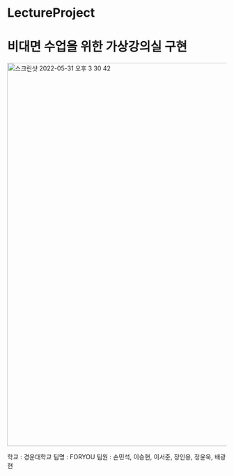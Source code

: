 # LectureProject
<h1>비대면 수업을 위한 가상강의실 구현</h1>
<img width="880" alt="스크린샷 2022-05-31 오후 3 30 42" src="https://user-images.githubusercontent.com/44064257/171107304-7f13be26-a6c8-4390-86e4-581f4aa380eb.png">

<p>
  학교 : 경운대학교
  팀명 : FORYOU
  팀원 : 손민석, 이승현, 이서준, 장인용, 정윤욱, 배광현
</p>
